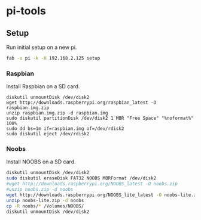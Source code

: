 # pi-tools


## Setup

Run initial setup on a new pi.

```sh
fab -u pi -k -H 192.168.2.125 setup
```


### Raspbian

Install Raspbian on a SD card.

```
diskutil unmountDisk /dev/disk2
wget http://downloads.raspberrypi.org/raspbian_latest -O raspbian.img.zip
unzip raspbian.img.zip -d raspbian.img
sudo diskutil partitionDisk /dev/disk2 1 MBR "Free Space" "%noformat%" 100%
sudo dd bs=1m if=raspbian.img of=/dev/rdisk2
sudo diskutil eject /dev/rdisk2
```


### Noobs

Install NOOBS on a SD card.

```sh
diskutil unmountDisk /dev/disk2
sudo diskutil eraseDisk FAT32 NOOBS MBRFormat /dev/disk2
#wget http://downloads.raspberrypi.org/NOOBS_latest -O noobs.zip
#unzip noobs.zip -d noobs
wget http://downloads.raspberrypi.org/NOOBS_lite_latest -O noobs-lite.zip
unzip noobs-lite.zip -d noobs
cp -R noobs/* /Volumes/NOOBS/
diskutil unmountDisk /dev/disk2
```
